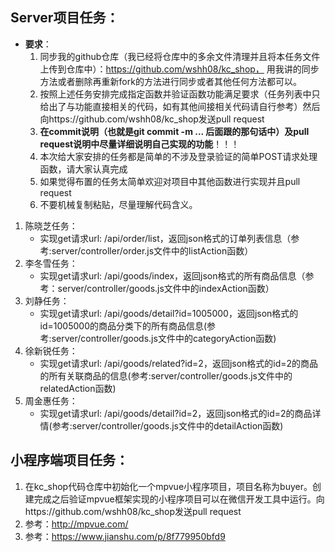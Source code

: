 ## Server项目任务：
  - **要求**：
    1. 同步我的github仓库（我已经将仓库中的多余文件清理并且将本任务文件上传到仓库中）：https://github.com/wshh08/kc_shop， 用我讲的同步方法或者删除再重新fork的方法进行同步或者其他任何方法都可以。
    1. 按照上述任务安排完成指定函数并验证函数功能满足要求（任务列表中只给出了与功能直接相关的代码，如有其他间接相关代码请自行参考）然后向https://github.com/wshh08/kc_shop发送pull request
    1. **在commit说明（也就是git commit -m ... 后面跟的那句话中）及pull request说明中尽量详细说明自己实现的功能**！！！
    1. 本次给大家安排的任务都是简单的不涉及登录验证的简单POST请求处理函数，请大家认真完成
    1. 如果觉得布置的任务太简单欢迎对项目中其他函数进行实现并且pull request
    1. 不要机械复制粘贴，尽量理解代码含义。
  1. 陈晓芝任务：
      - 实现get请求url: /api/order/list，返回json格式的订单列表信息（参考:server/controller/order.js文件中的listAction函数）
  1. 李冬雪任务：
      - 实现get请求url: /api/goods/index，返回json格式的所有商品信息（参考：server/controller/goods.js文件中的indexAction函数）
  1. 刘静任务：
      - 实现get请求url: /api/goods/detail?id=1005000，返回json格式的id=1005000的商品分类下的所有商品信息(参考:server/controller/goods.js文件中的categoryAction函数)
  1. 徐新锐任务：
      - 实现get请求url: /api/goods/related?id=2，返回json格式的id=2的商品的所有关联商品的信息(参考:server/controller/goods.js文件中的relatedAction函数)
  1. 周金惠任务：
      - 实现get请求url: /api/goods/detail?id=2，返回json格式的id=2的商品详情(参考:server/controller/goods.js文件中的detailAction函数)

## 小程序端项目任务：
   1. 在kc_shop代码仓库中初始化一个mpvue小程序项目，项目名称为buyer。创建完成之后验证mpvue框架实现的小程序项目可以在微信开发工具中运行。向https://github.com/wshh08/kc_shop发送pull request
   1. 参考：http://mpvue.com/
   1. 参考：https://www.jianshu.com/p/8f779950bfd9